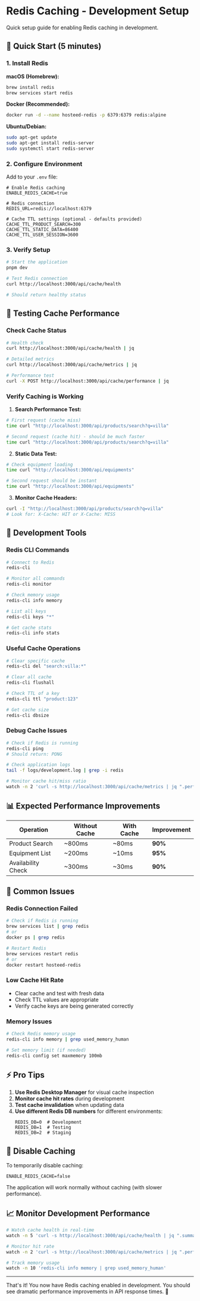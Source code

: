 # Redis Caching - Development Setup

Quick setup guide for enabling Redis caching in development.

## 🚀 Quick Start (5 minutes)

### 1. Install Redis

**macOS (Homebrew):**
```bash
brew install redis
brew services start redis
```

**Docker (Recommended):**
```bash
docker run -d --name hosteed-redis -p 6379:6379 redis:alpine
```

**Ubuntu/Debian:**
```bash
sudo apt-get update
sudo apt-get install redis-server
sudo systemctl start redis-server
```

### 2. Configure Environment

Add to your `.env` file:

```env
# Enable Redis caching
ENABLE_REDIS_CACHE=true

# Redis connection
REDIS_URL=redis://localhost:6379

# Cache TTL settings (optional - defaults provided)
CACHE_TTL_PRODUCT_SEARCH=300
CACHE_TTL_STATIC_DATA=86400
CACHE_TTL_USER_SESSION=3600
```

### 3. Verify Setup

```bash
# Start the application
pnpm dev

# Test Redis connection
curl http://localhost:3000/api/cache/health

# Should return healthy status
```

## 🧪 Testing Cache Performance

### Check Cache Status
```bash
# Health check
curl http://localhost:3000/api/cache/health | jq

# Detailed metrics  
curl http://localhost:3000/api/cache/metrics | jq

# Performance test
curl -X POST http://localhost:3000/api/cache/performance | jq
```

### Verify Caching is Working

1. **Search Performance Test:**
```bash
# First request (cache miss)
time curl "http://localhost:3000/api/products/search?q=villa"

# Second request (cache hit) - should be much faster
time curl "http://localhost:3000/api/products/search?q=villa"
```

2. **Static Data Test:**
```bash
# Check equipment loading
time curl "http://localhost:3000/api/equipments"

# Second request should be instant
time curl "http://localhost:3000/api/equipments"
```

3. **Monitor Cache Headers:**
```bash
curl -I "http://localhost:3000/api/products/search?q=villa"
# Look for: X-Cache: HIT or X-Cache: MISS
```

## 🔧 Development Tools

### Redis CLI Commands

```bash
# Connect to Redis
redis-cli

# Monitor all commands
redis-cli monitor

# Check memory usage
redis-cli info memory

# List all keys
redis-cli keys "*"

# Get cache stats
redis-cli info stats
```

### Useful Cache Operations

```bash
# Clear specific cache
redis-cli del "search:villa:*"

# Clear all cache
redis-cli flushall

# Check TTL of a key
redis-cli ttl "product:123"

# Get cache size
redis-cli dbsize
```

### Debug Cache Issues

```bash
# Check if Redis is running
redis-cli ping
# Should return: PONG

# Check application logs
tail -f logs/development.log | grep -i redis

# Monitor cache hit/miss ratio
watch -n 2 'curl -s http://localhost:3000/api/cache/metrics | jq ".performance.hitRate"'
```

## 📊 Expected Performance Improvements

| Operation | Without Cache | With Cache | Improvement |
|-----------|---------------|------------|-------------|
| Product Search | ~800ms | ~80ms | **90%** |
| Equipment List | ~200ms | ~10ms | **95%** |
| Availability Check | ~300ms | ~30ms | **90%** |

## 🐛 Common Issues

### Redis Connection Failed
```bash
# Check if Redis is running
brew services list | grep redis
# or
docker ps | grep redis

# Restart Redis
brew services restart redis
# or  
docker restart hosteed-redis
```

### Low Cache Hit Rate
- Clear cache and test with fresh data
- Check TTL values are appropriate
- Verify cache keys are being generated correctly

### Memory Issues
```bash
# Check Redis memory usage
redis-cli info memory | grep used_memory_human

# Set memory limit (if needed)
redis-cli config set maxmemory 100mb
```

## ⚡ Pro Tips

1. **Use Redis Desktop Manager** for visual cache inspection
2. **Monitor cache hit rates** during development
3. **Test cache invalidation** when updating data
4. **Use different Redis DB numbers** for different environments:
   ```env
   REDIS_DB=0  # Development
   REDIS_DB=1  # Testing
   REDIS_DB=2  # Staging
   ```

## 🔄 Disable Caching

To temporarily disable caching:

```env
ENABLE_REDIS_CACHE=false
```

The application will work normally without caching (with slower performance).

## 📈 Monitor Development Performance

```bash
# Watch cache health in real-time
watch -n 5 'curl -s http://localhost:3000/api/cache/health | jq ".summary"'

# Monitor hit rate
watch -n 2 'curl -s http://localhost:3000/api/cache/metrics | jq ".performance.hitRate"'

# Track memory usage
watch -n 10 'redis-cli info memory | grep used_memory_human'
```

---

That's it! You now have Redis caching enabled in development. You should see dramatic performance improvements in API response times. 🚀